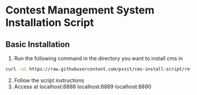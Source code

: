 Contest Management System Installation Script
=============================================

Basic Installation
------------------
1. Run the following command in the directory you want to install cms in
```bash
curl -sL https://raw.githubusercontent.com/pxsit/cms-install-script/refs/heads/main/cms-install.sh | bash
```
2. Follow the script instructions
3. Access at localhost:8888 localhost:8889 localhost:8890
